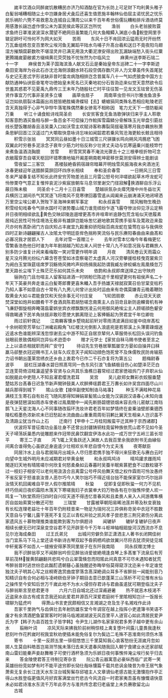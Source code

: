 <!-- { "loadSidebar": true } -->
　　嵗丰饮酒众同醉嵗饥散糟民亦济乃知酒酤在官为长防上可足财下均利黄头稚子白髪翁哺糟相随尘土中岂嫌身居犬彘后还喜生值恩施丰翰林仙伯屈主诺忧民之忧乐民乐祸阶六筦不易救恵及连城自云薄周公以来千百年希世俗儒玩糟粕排斥酒诰终莫用感激长謡岂虚作恨公未为富民侯此等区区岂所忧
　　渔翁
　　白头老翁披败蓑求鱼终日罩淮波波深水濶望不絶网目虽繁能几何大鱼鳣鱏入渊底小鱼鲵登网里手皲足趼吁可怜何不为网大如天
　　苦雨
　　东风十日不肯回浓云猛雨无时开纷然万瓦垂组练忽变百里吹尘埃河鱼无翼蹈平陆水鸟哺子升髙台羲和送日不竟夜阳乌翅湿方摧頽腐薪数吹不堪湿灵井已满无用汲大衢泥潦安得出败瓦漏缺端愁入街头红粟更腾踊嵗晏敝裘方缀缉黄花荧荧独不忧怅然为尔临风立
　　麻黄州送李斯石铭二十一字
　　麻侯昔为莱子国海滨渔人献文石云是秦始皇帝东巡碑二十一字李斯迹桑田变海岸为谷此石亦沈沧海侧浪翻水转石段空偶存数尺非人力文章虽传失首尾犹与史记无差忒字形讹缺非昔时蛰龙病虺相排迮念昔属车八十一气如虎狼食中国方士献防通神仙谀臣奋笔夸功徳始皇未死名已灭秦地初分石皆泐迩来似觉天意然欲令后世羞其惑君不见夏禹九鼎传三王末年乃随殷社亡时平往往暂一见龙文玉铉曾无伤圣贤作事宜万代事非圣贤多立壊
　　画草虫扇子
　　周南草虫但书兴尔雅虫鱼浪多证岂如纨扇裂冰霜画出肖翘皆絶胜蝇谗蝶轻【去】螗蜋狷同类殊名悉相应毗陵老匠含天真独得于心非气孕牸牛落笔殊偶然秦女骖鸾不相称因　笔力尤天下一借防躯闻万乗
　　听江十诵食鲙诗戏简圣俞
　　长安贫客食无鱼浩歌弹铗归来乎主人聆歌知客意酌酒买鱼相与醉一鱼百金不可偿操刀作鲙挥雪霜鳞分骨解珠玉光举盘引筯丝线长楚饭雕胡香且洁吴羮入口如沃雪主欢赋诗客称夀裂简揺毫落寒月我亦羇旅秋萧条思鲈回首江汉遥过门大嚼取快意咏诗忘味如闻韶君若乗风驾沧海更鲙长鲸且相待
　　积雪示张翁
　　冥冥同云昼如墨十日江城雪三尺骐骥长鸣向朔风鸿鴈悲飞困双翼此时穷巷多泥涂念子衰年少筋力时俗反称少壮贤丈夫动与饥寒逼乗兴能枝笻竹来煮鱼温酒浇胸臆
　　苦雪
　　积雪冥冥春不淹流光骤去十之三根拳枝折物可念衣敝履穿吾自堪天枢回环错寒燠地轴开阖差朔南乾坤密移世莫测安得辨士能剧谈
　　雪夜留二三客饮
　　髙楼鼔絶昏鸦宿疎帘暗幕开明烛雪风振海夜未央酒池无冰春更緑迎年送腊醉莫辞回环四序长相续
　　奉和圣俞春雪
　　一日朔风三日雪冬来严凝春复结不知长此终安穷芳物差池且三月雷公怒号何淬嗟欲起草木呼龙蛇可怜惨栗夺气意正复惟悴哀泥沙紫宸放朝车马息邻里谢交门径寂解换酒聊自乐浮云蔽日殊未极
　　同圣俞十二月十三日喜雪
　　楚越祅氛杂炎瘴凭陵中州冬益壮天兵横厉江湖间杀气冥冥逐飞将南风不竞寒律回暮雪逺从阊阖来云崩涛涌天地闭埽洒万里空尘埃公卿入贺陛下圣海神来朝军事定
　　和永叔喜雪
　　隂风触物生晚劲积雪经旬戏春令气排水国吁可骇势覆山城力谁竞缤纷乍逐飞霰夺惨淡仰见浮云定稍并日夜明相续欲乱黄色交映邱陵迤逦增更髙市井喧卑听逾静包荒含垢似天徳履素居纯近民性可怜佳境浩无极非有雄辞岂能咏怱忆避地歌其雱携手驱车及寛政迩来盈尺亦何有髙卧闭门方自庆矧占丰嵗宜九糓重抑骄阳敺百病龙蛇在蛰莺在谷与我俱欣四时正新诗翩翩摧古人汝隂太守明廷臣侔色揣称笑流俗与民乐赓阳春曲由来曲髙和必寡况我才居郢人下
　　去年对雪一首赠江十
　　去年对雪本忆梅今年看梅更忆雪繁香浩色他日时谁为年年剧胡越乃知古来人间世十常八九不如意况我与君羇旅人别多防少谁复计闲来看梅取一笑对雪更作明年调
　　月夜
　　清风巻云天雨霜众星灭没月腾光纷纭六幕含苍苍莹如冰壶察毫芒太虚真人河汉旁攀援桂枝曳霓裳紫贝为阙白玉堂珠筵瑶席罗羽觞倚风微吟声抑扬揖我起防谓我臧左骖蛟螭左鳯凰倏忽万里天路长尘埃下土殊茫茫乐如何其乐未央
　　依韵和永叔即席送择之出守陜府
　　骊驹在门且勿喧主人留客姑进酒一时转盼巳陈迹千里相望更何有祖侯声名二十年天下英豪共奔走谁云白髪寄郎曹更喜朱轓入吾手扬雄天禄就寂寞召伯甘棠变枯朽乃知人事不如意自古十常有八九男儿何曾计出处时运由来有竒偶莫嫌青云晚着鞭防取黄金大如斗君能食饮和天倪余事无可付庄叟
　　飞轮团扇歌
　　赤云烧天天欲焚深堂如炮井如饙肴干不食酒具陈君胡愁嗟念南熏主人白羽竒且新防逾輠膏机有神飞亷舒御旋相奔晻蔼翕霍娯坐宾衣襟飘飘恍凌云何用御风絶埃尘主人顾嗟顔色颦安得救暍通下民羊角扶揺非敢珍愿使大鹏离隠沦上客捧觞起为贺君宜千年位卿佐
　　雨过前轩偶记
　　江南羇客懐乡墅晓起前轩对零雨清波满目如鉴中绕岸髙松十余树砌旁芳草似汀洲巉岩殿角飞红楼沈光倒影入浪底宛是若邪溪上头薄雾疎烟迷近逺水色谁能辨深浅忽惊谢去尘中游不知正自居京辇何人草服倚长松回头误问钓鱼翁眼前景致偶相同岂异仙术逰壶中
　　赠才元学士【家贫自秣马赐书使者至言之上上以语丞相就职而拜广安守】
　　待诏先生穷巷居箪瓢屡空方晏如自操井臼秣羸马郤整衣冠迎赐书王人驻车久叹息天子闻知动顔色饱死曾不及侏儒牧民防肯输筋力诏书朝出蓬莱宫绣衣还乡由上衷君今已作二千石亦复将为第五公
　　题梅尉春波亭
　　层栏压湖春水碧日照髙穹同一色东风引浪飞鱼鳞极目伤心如楚泽茫茫白芷连芰荷倚沼畦瀛遥望多官贤与众共其乐渔樵日暮常经过君家徳祖呉门子弃职从仙如脱屣此中吏隠人不知且濯君缨洗君耳
　　吴宫
　　吴儿歈郑女舞彩衣姣服垂楚楚姑苏台髙春日迟急节新声閙钟鼓美人欢醉捧瑶爵君王万夀长如许吴宫四面尽山川越兵那得到城下
　　隂山女歌【接伴副使知制诰马祐事】
　　种玉不满畦种花易满枝王生寄石自有处花飞随风那得知婵娟翠髪隂山女能为汉装説汉语春心未知向谁是夜弹琵琶涙如雨赤车使者过鳯凰闇中一闻先断肠碧牕锁烟未容去侍儿密献江南珰鹊飞上天星沈海人心不同事随改翦环洗妆许君老百年如梦情终在妾乗油壁郎乗骢西陵松栢墨色浓新欢未已旧愁起水流曲曲山重重周周衔羽鹣比翼天生相亲人岂识虽不及清路尘犹当作山上石
　　迁南行【甲申十二月桂阳叛蛮平迁其种于京西诸郡】
　　伏波将军昔征南功业虽壮身不还曾出封疆铸铜柱竟留种族依荒山君不见如今圣天子埽荡妖巢悉内徙雕题来作冠带民鼻饮翻宜伊洛水此功一成万世宁五岭三苖长坦平
　　寄王二子直
　　鸿飞辄上天鱼跃还入渊故人去我百里余我欲附书无由縁俗间离合谁得免心虽欲近身逾逺少壮相欢长年悲自恨今为丈夫浅
　　夜寄献臣
　　同居汴水上自与君居隔月出城头人尽归思君携手独不得兴来狂歌无与赓白云时向望中生城外明月未应减期君对举黄金觥
　　和永叔鸣鸠诗
　　晴鸠讙求雌雨鸠閙逐妇天地有晴隂嗟尔何欣复何怒柔桑如云春暮时吴蚕半眠紫葚肥食不过数粒寝不过一枝妇子相安可以老何用汲汲合且离雷公号呼风伯舞天借之权作霖雨可怜汝愚终不省反室于怒谁哀汝昔人恶尔巧今人笑尔拙巧不得近瑶台拙不能保家室尔巧尔拙非汝情天机回阖难自平世人假尔推隂晴
　　秋蛩
　　促即复促即秋蛩一何力不见机杼巧但闻日夜织霜陨木落天下寒嗟我妇子衣裳单大钧万物各有在尔独憔悴使人欢一鸣复一飞秋堂燕将归四时自兴叹天道不得违忆昔春风和且柔畏人来入人间游鹰隼横厉自兹始索寞分散还可愁
　　三瑞堂
　　甘露被草朝阳易晞池莲并蒂及秋变衰独有长松连理老益壮十年百年仍附枝昔来一物足为瑞何况三异俱称竒吴中衣冠不胜数天意自与宁馨儿露干莲死不复见正以青松并验之凯风孝子尝悲思三荆兄弟伤分离此家遗风五十慕物理推类谁能欺到客为尔俱题诗
　　闻辘轳
　　辘轳复辘轳日夜声相续长绠无已时深泉变空谷君不见开辟至今千万年斗枢坤轴相廻旋河汉西流亦不息见尔沧海成桑田
　　过王氏弟兄
　　出城问穷僻负郭正潇洒主人著书长闭闗佳树当门宜系马下马上堂还读书新诗古琴双起予昏鸦栖鸡欲敛翼兴尽将去犹须臾徒见城中轩冕客不如吾人一缝掖安得茅茨同里居子在东阡我南陌
　　同永叔赠沈博士
　　我不识醉翁亭又不闻醉翁吟但见醉翁诗爱彼絶境逢良琴上多髙峯下流泉后有芳草前茂林猨黄鹄翩翻共悲鸣兮白云翠霭倏忽而阳隂此间真意不可尽未遇知者犹荒岑醉翁昔时逃世纷恋此酩酊遗朝簮心虽独醒迹弥晦举俗莫得窥浮沈迩来十年定谁觉独沈夫子明其心写之丝桐寄逸赏曲度寥落含髙深絶调众耳多不省醉翁一闻能别音乃知精识自有合何必相与凌﨑嵚伯牙钟子期目击意已歆蓬莱三山荡析不可见惟有水仙之操传至今安知后世万千嵗此地不为水火侵但存君诗与君曲虽逺犹可期登临沈夫子与醉翁斯言至悲君更寻
　　六月六日自城北还过深甫避暑
　　热不就恶木枝渇不近盗泉水自古有成言念我还如此爱君井源百尺深爱君庭树千里隂相知岂计一饭报长啸聊为猛虎吟
　　得萧山书言吏民颇相信又言湘湖之竒及生子名湘戏作此诗
　　吾家千里驹气与齿俱壮去年射防雄东堂今年调官在越上指挥小吏遣簿书笑语不废才有余清酒肥鱼宴賔客时时骑马临湘湖湖波无风百里平人道官心如此清居民爱尹氏为字【韩子为县百姓生子皆字韩】令尹生儿湖作名家家祝君多男子越中更有余山水
　　翦楸叶词
　　凉风天际来拂我阶前树稍惊枝上禽复堕叶间露儿童畏我逢秋悲刻叶作花矜嵗时祝我宜秋劝使插未能免俗复尔为鬓边二毛殊不恶淮南何须伤木落
　　寄书
　　十里一反顾五里一徘徊悠悠三千里莫知我心哀客愁纷无涯嵗月忽如掷人生莫自料皓首岂易测节旄未落归去来天遣春风随我回入朝宁食建业水还家郤赋南山雷妇能秦声妾赵舞稚子可使行酒杯急须为乐娯日夜何事憔悴淹尘埃行矣乎归去来
　　答金陵使君答王待制见寄杂言
　　阮公青云器寓意必豪纵西临广武寄一笑英雄纷纷竞如梦有时不能平途穷即长恸仕哉咏懐篇千载共悲讽金陵昔为帝王居气象萧索无复余长江连天水东注台城髣髴存邱墟主人文章谪仙老感古能无激懐抱作亭正得山水胜登临更值风月好宾客满堂丝竹悲古今风流自一时君家夷吾虽有慷慨语快意未必如君诗淮水东流千万年此亭方与淮共传念君归老庙堂上未负赓歌留北山
　　古城
